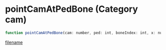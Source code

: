 # pointCamAtPedBone (Category cam)

```js
function pointCamAtPedBone(cam: number, ped: int, boneIndex: int, x: number, y: number, z: number, p6: boolean): void
```

[filename](pointCamAtPedBone_m.md ':include')